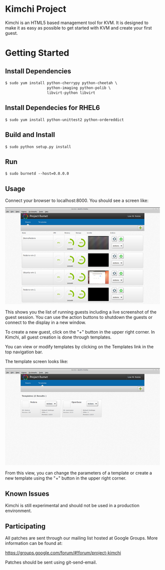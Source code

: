 Kimchi Project
==============

Kimchi is an HTML5 based management tool for KVM.  It is designed to make it
as easy as possible to get started with KVM and create your first guest.

Getting Started
===============

Install Dependencies
--------------------

    $ sudo yum install python-cherrypy python-cheetah \
                       python-imaging python-polib \
                       libvirt-python libvirt

Install Dependecies for RHEL6
----------------------------
    $ sudo yum install python-unittest2 python-ordereddict

Build and Install
-----------------

    $ sudo python setup.py install

Run
---

    $ sudo burnetd --host=0.0.0.0

Usage
-----

Connect your browser to localhost:8000.  You should see a screen like:

![Kimchi Guest View](/docs/kimchi-guest.png)

This shows you the list of running guests including a live screenshot of
the guest session.  You can use the action buttons to shutdown the guests
or connect to the display in a new window.

To create a new guest, click on the "+" button in the upper right corner.
In Kimchi, all guest creation is done through templates.

You can view or modify templates by clicking on the Templates link in the
top navigation bar.

The template screen looks like:

![Kimchi Template View](/docs/kimchi-templates.png)

From this view, you can change the parameters of a template or create a
new template using the "+" button in the upper right corner.

Known Issues
------------

Kimchi is still experimental and should not be used in a production
environment.

Participating
-------------

All patches are sent through our mailing list hosted at Google Groups.  More
information can be found at:

https://groups.google.com/forum/#!forum/project-kimchi

Patches should be sent using git-send-email.

